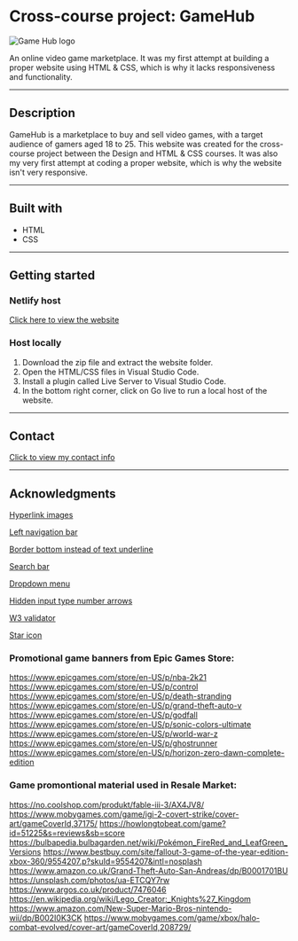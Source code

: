 # Cross-course project: GameHub

![Game Hub logo](https://i.imgur.com/KzhBvS2.png)

An online video game marketplace. It was my first attempt at building a proper website using HTML & CSS, which is why it lacks responsiveness and functionality.

---

## Description

GameHub is a marketplace to buy and sell video games, with a target audience of gamers aged 18 to 25. This website was created for the cross-course project between the Design and HTML & CSS courses. It was also my very first attempt at coding a proper website, which is why the website isn't very responsive. 

---

## Built with

* HTML
* CSS

---

## Getting started

### Netlify host

[Click here to view the website](https://silly-haibt-b7ef5b.netlify.app/index.html)

### Host locally

1. Download the zip file and extract the website folder. 
1. Open the HTML/CSS files in Visual Studio Code.
1. Install a plugin called Live Server to Visual Studio Code.
1. In the bottom right corner, click on Go live to run a local host of the website. 

---

## Contact

[Click to view my contact info]()

---

## Acknowledgments

[Hyperlink images](https://www.youtube.com/watch?v=OZ-2vlCjAFE)

[Left navigation bar](https://www.youtube.com/watch?v=2K9aNCS8iAI)

[Border bottom instead of text underline](https://stackoverflow.com/questions/43085144/how-to-change-width-of-underline-in-css)

[Search bar](https://www.w3schools.com/howto/howto_css_searchbar.asp
)

[Dropdown menu](https://www.w3schools.com/howto/howto_css_dropdown.asp) 

[Hidden input type number arrows](https://www.w3schools.com/howto/howto_css_hide_arrow_number.asp)

[W3 validator](https://validator.w3.org)

[Star icon](https://fonts.google.com/icons?selected=Material%20Icons%3Agrade%3A)

### Promotional game banners from Epic Games Store: 
https://www.epicgames.com/store/en-US/p/nba-2k21
https://www.epicgames.com/store/en-US/p/control
https://www.epicgames.com/store/en-US/p/death-stranding
https://www.epicgames.com/store/en-US/p/grand-theft-auto-v
https://www.epicgames.com/store/en-US/p/godfall
https://www.epicgames.com/store/en-US/p/sonic-colors-ultimate
https://www.epicgames.com/store/en-US/p/world-war-z
https://www.epicgames.com/store/en-US/p/ghostrunner
https://www.epicgames.com/store/en-US/p/horizon-zero-dawn-complete-edition

### Game promontional material used in Resale Market:
https://no.coolshop.com/produkt/fable-iii-3/AX4JV8/
https://www.mobygames.com/game/igi-2-covert-strike/cover-art/gameCoverId,37175/
https://howlongtobeat.com/game?id=51225&s=reviews&sb=score
https://bulbapedia.bulbagarden.net/wiki/Pokémon_FireRed_and_LeafGreen_Versions
https://www.bestbuy.com/site/fallout-3-game-of-the-year-edition-xbox-360/9554207.p?skuId=9554207&intl=nosplash
https://www.amazon.co.uk/Grand-Theft-Auto-San-Andreas/dp/B0001701BU
https://unsplash.com/photos/ua-ETCQY7rw
https://www.argos.co.uk/product/7476046
https://en.wikipedia.org/wiki/Lego_Creator:_Knights%27_Kingdom
https://www.amazon.com/New-Super-Mario-Bros-nintendo-wii/dp/B002I0K3CK
https://www.mobygames.com/game/xbox/halo-combat-evolved/cover-art/gameCoverId,208729/
